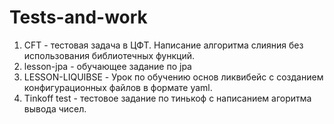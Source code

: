 # Tests-and-work
1. CFT - тестовая задача в ЦФТ. Написание алгоритма слияния без использования библиотечных функций. 
2. lesson-jpa - обучающее задание по jpa
3. LESSON-LIQUIBSE - Урок по обучению основ ликвибейс с созданием конфигурационных файлов в формате yaml.
4. Tinkoff test - тестовое задание по тинькоф с написанием агоритма вывода чисел.

